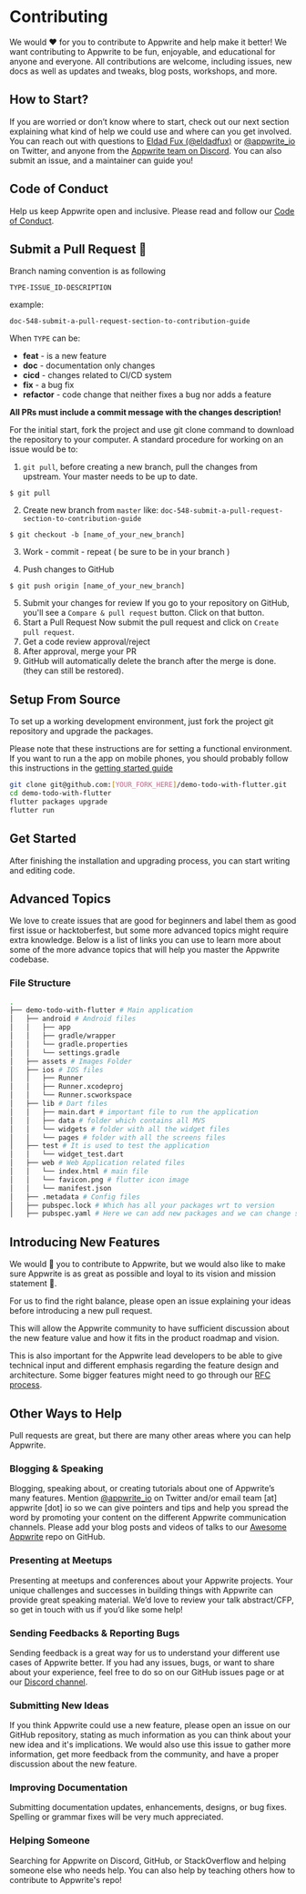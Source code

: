# Contributing

We would ❤️ for you to contribute to Appwrite and help make it better! We want contributing to Appwrite to be fun, enjoyable, and educational for anyone and everyone. All contributions are welcome, including issues, new docs as well as updates and tweaks, blog posts, workshops, and more.

## How to Start?

If you are worried or don’t know where to start, check out our next section explaining what kind of help we could use and where can you get involved. You can reach out with questions to [Eldad Fux (@eldadfux)](https://twitter.com/eldadfux) or [@appwrite_io](https://twitter.com/appwrite_io) on Twitter, and anyone from the [Appwrite team on Discord](https://discord.gg/GSeTUeA). You can also submit an issue, and a maintainer can guide you!

## Code of Conduct

Help us keep Appwrite open and inclusive. Please read and follow our [Code of Conduct](/CODE_OF_CONDUCT.md).


## Submit a Pull Request 🚀

Branch naming convention is as following

`TYPE-ISSUE_ID-DESCRIPTION`

example:

```
doc-548-submit-a-pull-request-section-to-contribution-guide
```

When `TYPE` can be:

- **feat** - is a new feature
- **doc** - documentation only changes
- **cicd** - changes related to CI/CD system
- **fix** - a bug fix
- **refactor** - code change that neither fixes a bug nor adds a feature

**All PRs must include a commit message with the changes description!**

For the initial start, fork the project and use git clone command to download the repository to your computer. A standard procedure for working on an issue would be to:

1. `git pull`, before creating a new branch, pull the changes from upstream. Your master needs to be up to date.

```
$ git pull
```

2. Create new branch from `master` like: `doc-548-submit-a-pull-request-section-to-contribution-guide`<br/>

```
$ git checkout -b [name_of_your_new_branch]
```

3. Work - commit - repeat ( be sure to be in your branch )

4. Push changes to GitHub

```
$ git push origin [name_of_your_new_branch]
```

5. Submit your changes for review
   If you go to your repository on GitHub, you'll see a `Compare & pull request` button. Click on that button.
6. Start a Pull Request
   Now submit the pull request and click on `Create pull request`.
7. Get a code review approval/reject
8. After approval, merge your PR
9. GitHub will automatically delete the branch after the merge is done. (they can still be restored).

## Setup From Source

To set up a working development environment, just fork the project git repository and upgrade the packages.

Please note that these instructions are for setting a functional environment. If you want to run a the app on mobile phones, you should probably follow this instructions in the [getting started guide](/https://flutter.dev/docs/get-started/)

```bash
git clone git@github.com:[YOUR_FORK_HERE]/demo-todo-with-flutter.git
cd demo-todo-with-flutter
flutter packages upgrade
flutter run
```

## Get Started
After finishing the installation and upgrading process, you can start writing and editing code.

## Advanced Topics
We love to create issues that are good for beginners and label them as good first issue or hacktoberfest, but some more advanced topics might require extra knowledge. Below is a list of links you can use to learn more about some of the more advance topics that will help you master the Appwrite codebase.


### File Structure

```bash
.
├── demo-todo-with-flutter # Main application
│   ├── android # Android files
│   │   ├── app
│   │   ├── gradle/wrapper
│   │   └── gradle.properties
│   │   └── settings.gradle
│   ├── assets # Images Folder
│   ├── ios # IOS files
│   │   ├── Runner
│   │   ├── Runner.xcodeproj
│   │   └── Runner.scworkspace
│   ├── lib # Dart files
│   │   ├── main.dart # important file to run the application
│   │   ├── data # folder which contains all MVS 
│   │   └── widgets # folder with all the widget files
│   │   └── pages # folder with all the screens files
│   ├── test # It is used to test the application
│   │   └── widget_test.dart
│   ├── web # Web Application related files
│   │   └── index.html # main file
│   │   └── favicon.png # flutter icon image
│   │   └── manifest.json
│   ├── .metadata # Config files
│   ├── pubspec.lock # Which has all your packages wrt to version
│   ├── pubspec.yaml # Here we can add new packages and we can change some settings
```


## Introducing New Features

We would 💖 you to contribute to Appwrite, but we would also like to make sure Appwrite is as great as possible and loyal to its vision and mission statement 🙏.

For us to find the right balance, please open an issue explaining your ideas before introducing a new pull request.

This will allow the Appwrite community to have sufficient discussion about the new feature value and how it fits in the product roadmap and vision.

This is also important for the Appwrite lead developers to be able to give technical input and different emphasis regarding the feature design and architecture. Some bigger features might need to go through our [RFC process](https://github.com/appwrite/rfc).



## Other Ways to Help

Pull requests are great, but there are many other areas where you can help Appwrite. 

### Blogging & Speaking

Blogging, speaking about, or creating tutorials about one of Appwrite’s many features. Mention [@appwrite_io](https://twitter.com/appwrite_io) on Twitter and/or email team [at] appwrite [dot] io so we can give pointers and tips and help you spread the word by promoting your content on the different Appwrite communication channels. Please add your blog posts and videos of talks to our [Awesome Appwrite](https://github.com/appwrite/awesome-appwrite) repo on GitHub.

### Presenting at Meetups

Presenting at meetups and conferences about your Appwrite projects. Your unique challenges and successes in building things with Appwrite can provide great speaking material. We’d love to review your talk abstract/CFP, so get in touch with us if you’d like some help!

### Sending Feedbacks & Reporting Bugs

Sending feedback is a great way for us to understand your different use cases of Appwrite better. If you had any issues, bugs, or want to share about your experience, feel free to do so on our GitHub issues page or at our [Discord channel](https://discord.gg/GSeTUeA).

### Submitting New Ideas

If you think Appwrite could use a new feature, please open an issue on our GitHub repository, stating as much information as you can think about your new idea and it's implications. We would also use this issue to gather more information, get more feedback from the community, and have a proper discussion about the new feature.

### Improving Documentation

Submitting documentation updates, enhancements, designs, or bug fixes. Spelling or grammar fixes will be very much appreciated.

### Helping Someone

Searching for Appwrite on Discord, GitHub, or StackOverflow and helping someone else who needs help. You can also help by teaching others how to contribute to Appwrite's repo!
